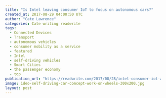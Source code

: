 ```yaml
---
title: "Is Intel leaving consumer IoT to focus on autonomous cars?"
created_at: 2017-08-29 04:00:50 UTC
author: "Cate Lawrence"
categories: Cate writing readwrite
tags: 
  - Connected Devices
  - Transport
  - autonomous vehicles
  - consumer mobility as a service
  - featured
  - Intel
  - self-driving vehicles
  - Smart Cities
  - the passenger economy
  - top
publication_url: "https://readwrite.com/2017/08/28/intel-consumer-iot-autonomous-cars-tl1/"
image: ideo-self-driving-car-concept-work-on-wheels-300x200.jpg
layout: post
---
```


